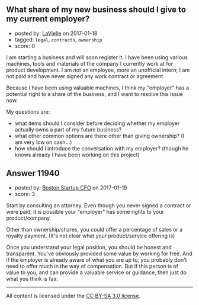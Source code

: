 ## What share of my new business should I give to my current employer?

- posted by: [LaVielle](https://stackexchange.com/users/6272893/lavielle) on 2017-01-18
- tagged: `legal`, `contracts`, `ownership`
- score: 0

I am starting a business and will soon register it. I have been using various machines, tools and materials of the company I currently work at for product development. I am not an employee, more an unofficial intern; I am not paid and have never signed any work contract or agreement. 

Because I have been using valuable machines, I think my "employer" has a potential right to a share of the business, and I want to resolve this issue now.

My questions are:

 - what items should I consider before deciding whether my employer actually owns a part of my future business?
 - what other common options are there other than giving ownership? (I am very low on cash...)
 - how should I introduce the conversation with my employer? (though he knows already I have been working on this project)


## Answer 11940

- posted by: [Boston Startup CFO](https://stackexchange.com/users/9992633/boston-startup-cfo) on 2017-01-19
- score: 3

Start by consulting an attorney.  Even though you never signed a contract or were paid, it is possible your "employer" has some rights to your product/company.

Other than ownership/shares, you could offer a percentage of sales or a royalty payment. (It's not clear what your product/service offering is)

Once you understand your legal position, you should be honest and transparent.  You've obviously provided some value by working for free. And if the employer is already aware of what you are up to, you probably don't need to offer much in the way of compensation.  But if this person is of value to you, and can provide a valuable service or guidance, then just do what you think is fair.



---

All content is licensed under the [CC BY-SA 3.0 license](https://creativecommons.org/licenses/by-sa/3.0/).

